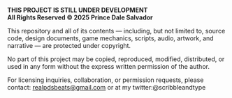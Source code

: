 **THIS PROJECT IS STILL UNDER DEVELOPMENT**  
**All Rights Reserved © 2025 Prince Dale Salvador**

This repository and all of its contents — including, but not limited to, source code, design documents, game mechanics, scripts, audio, artwork, and narrative — are protected under copyright.

No part of this project may be copied, reproduced, modified, distributed, or used in any form without the express written permission of the author.

For licensing inquiries, collaboration, or permission requests, please contact: realpdsbeats@gmail.com or at my twitter:@scribbleandtype


